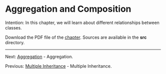 # Aggregation and Composition

Intention: In this chapter, we will learn about different relationships between classes.

Download the PDF file of the [chapter](chapter_29.pdf). Sources are available in the <b>src</b> directory. 


<hr>

Next: [Aggregation](chapter_30.md "Aggregation") - Aggregation.

Previous: [Multiple Inheritance](chapter_28.md "Multiple Inheritance") - Multiple Inheritance.